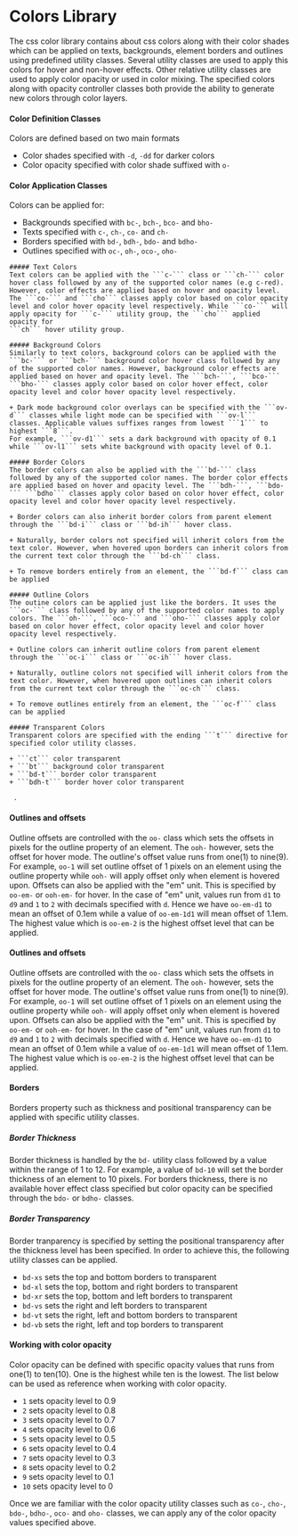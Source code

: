 # Colors Library 
The css color library contains about css colors along with their color shades which can be applied on texts, backgrounds, element borders and outlines using predefined utility classes. Several utility classes are used to apply this colors for hover and non-hover effects. Other relative utility classes are used to apply color opacity or used in color mixing. The 
specified colors along with opacity controller classes both provide the ability to generate new colors through 
color layers.

#### Color Definition Classes
Colors are defined based on two main formats

   + Color shades specified with ```-d```, ```-dd``` for darker colors 
   + Color opacity specified with color shade suffixed with ```o-``` 

#### Color Application Classes
Colors can be applied for: 

   + Backgrounds specified with  ```bc-```, ```bch-```, ```bco-``` and ```bho-```   
   + Texts specified with  ```c-```,  ```ch-```, ```co-``` and ```ch-```
   + Borders specified with  ```bd-```, ```bdh-```, ```bdo-``` and ```bdho-```
   + Outlines specified with  ```oc-```, ```oh-```, ```oco-```, ```oho-```

    ##### Text Colors 
    Text colors can be applied with the ```c-``` class or ```ch-``` color hover class followed by any of the supported color names (e.g c-red). However, color effects are applied based on hover and opacity level. The ```co-``` and ```cho``` classes apply color based on color opacity level and color hover opacity level respectively. While ```co-``` will apply opacity for ```c-``` utility group, the ```cho``` applied opacity for 
    ```ch``` hover utility group.

    ##### Background Colors 
    Similarly to text colors, background colors can be applied with the ```bc-``` or ```bch-``` background color hover class followed by any of the supported color names. However, background color effects are applied based on hover and opacity level. The ```bch-```, ```bco-``` ```bho-``` classes apply color based on color hover effect, color opacity level and color hover opacity level respectively. 

    + Dark mode background color overlays can be specified with the ```ov-d``` classes while light mode can be specified with ```ov-l``` classes. Applicable values suffixes ranges from lowest ```1``` to highest ```8```. 
    For example, ```ov-d1``` sets a dark background with opacity of 0.1 while ```ov-l1``` sets white background with opacity level of 0.1.

    ##### Border Colors 
    The border colors can also be applied with the ```bd-``` class followed by any of the supported color names. The border color effects are applied based on hover and opacity level. The ```bdh-```, ```bdo-``` ```bdho``` classes apply color based on color hover effect, color opacity level and color hover opacity level respectively. 
    
    + Border colors can also inherit border colors from parent element through the ```bd-i``` class or ```bd-ih``` hover class.
    
    + Naturally, border colors not specified will inherit colors from the text color. However, when hovered upon borders can inherit colors from the current text color through the ```bd-ch``` class.

    + To remove borders entirely from an element, the ```bd-f``` class can be applied

    ##### Outline Colors 
    The outine colors can be applied just like the borders. It uses the ```oc-``` class followed by any of the supported color names to apply colors. The ```oh-```, ```oco-``` and ```oho-``` classes apply color based on color hover effect, color opacity level and color hover opacity level respectively.
    
    + Outline colors can inherit outline colors from parent element through the ```oc-i``` class or ```oc-ih``` hover class.
    
    + Naturally, outline colors not specified will inherit colors from the text color. However, when hovered upon outlines can inherit colors from the current text color through the ```oc-ch``` class.

    + To remove outlines entirely from an element, the ```oc-f``` class can be applied

    ##### Transparent Colors 
    Transparent colors are specified with the ending ```t``` directive for specified color utility classes. 
    
    + ```ct``` color transparent
    + ```bt``` background color transparent
    + ```bd-t``` border color transparent
    + ```bdh-t``` border hover color transparent

     .

#### Outlines and offsets
Outline offsets are controlled with the ```oo-``` class which sets the offsets in pixels for the outline property of an element. The ```ooh-``` however, sets the offset for hover mode. The outline's offset value runs from one(1) 
to nine(9). For example, ```oo-1``` will set outline offset of 1 pixels on an element using the outline property while ```ooh-``` will apply offset only when element is hovered upon. Offsets can also be applied with the "em" unit. This is specified by ```oo-em-``` or ```ooh-em-``` for hover. In the case of "em" unit, values run from ```d1``` to ```d9``` and ```1``` to ```2``` with decimals specified with ```d```. Hence we have  ```oo-em-d1``` to mean an offset of 0.1em while a value of ```oo-em-1d1``` will mean offset of 1.1em. The highest value which is ```oo-em-2``` is the highest offset level that can be applied. 

#### Outlines and offsets
Outline offsets are controlled with the ```oo-``` class which sets the offsets in pixels for the outline property of an element. The ```ooh-``` however, sets the offset for hover mode. The outline's offset value runs from one(1) 
to nine(9). For example, ```oo-1``` will set outline offset of 1 pixels on an element using the outline property while ```ooh-``` will apply offset only when element is hovered upon. Offsets can also be applied with the "em" unit. This is specified by ```oo-em-``` or ```ooh-em-``` for hover. In the case of "em" unit, values run from ```d1``` to ```d9``` and ```1``` to ```2``` with decimals specified with ```d```. Hence we have  ```oo-em-d1``` to mean an offset of 0.1em while a value of ```oo-em-1d1``` will mean offset of 1.1em. The highest value which is ```oo-em-2``` is the highest offset level that can be applied. 

#### Borders
Borders property such as thickness and positional transparency can be applied with specific utility classes.

   ##### Border Thickness
   Border thickness is handled by the  ```bd-``` utility class followed by a value within the range of 1 to 12. For example, a value of ```bd-10``` will set the border thickness of an element to 10 pixels. For borders thickness, there is no available hover effect class specified but color opacity can be specified through the ```bdo-``` or ```bdho-``` classes. 

   ##### Border Transparency 
   Border tranparency is specified by setting the positional transparency after the thickness level has been specified. In order to achieve this, the following utility classes can be applied. 

   +  ```bd-xs``` sets the top and bottom borders to transparent
   +  ```bd-xl``` sets the top, bottom and right borders to transparent
   +  ```bd-xr``` sets the top, bottom and left borders to transparent
   +  ```bd-vs``` sets the right and left borders to transparent
   +  ```bd-vt``` sets the right, left and bottom borders to transparent
   +  ```bd-vb``` sets the right, left and top borders to transparent

#### Working with color opacity
Color opacity can be defined with specific opacity values that runs from one(1) to ten(10). One is the highest while ten is the lowest. The list below can be used as reference when working with color opacity. 

   + ```1``` sets opacity level to 0.9
   + ```2``` sets opacity level to 0.8
   + ```3``` sets opacity level to 0.7
   + ```4``` sets opacity level to 0.6
   + ```5``` sets opacity level to 0.5
   + ```6``` sets opacity level to 0.4
   + ```7``` sets opacity level to 0.3
   + ```8``` sets opacity level to 0.2
   + ```9``` sets opacity level to 0.1
   + ```10``` sets opacity level to 0

Once we are familiar with the color opacity utility classes such as ```co-```, ```cho-```, ```bdo-```, ```bdho-```, ```oco-``` and ```oho-``` classes, we can apply any of the color opacity values specified above.